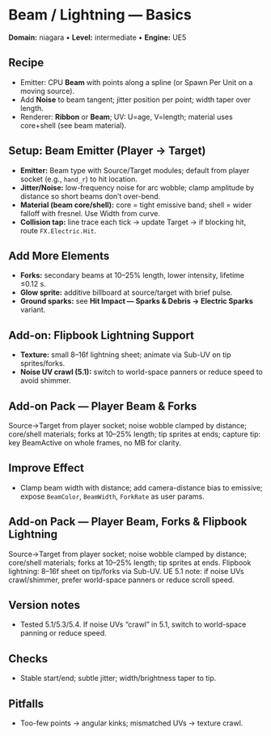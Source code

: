 # Beam / Lightning — Basics
**Domain:** niagara • **Level:** intermediate • **Engine:** UE5
## Recipe
- Emitter: CPU **Beam** with points along a spline (or Spawn Per Unit on a moving source).
- Add **Noise** to beam tangent; jitter position per point; width taper over length.
- Renderer: **Ribbon** or **Beam**; UV: U=age, V=length; material uses core+shell (see beam material).
## Setup: Beam Emitter (Player → Target)
- **Emitter:** Beam type with Source/Target modules; default from player socket (e.g., `hand_r`) to hit location.
- **Jitter/Noise:** low-frequency noise for arc wobble; clamp amplitude by distance so short beams don’t over-bend.
- **Material (beam core/shell):** core = tight emissive band; shell = wider falloff with fresnel. Use Width from curve.
- **Collision tap:** line trace each tick → update Target → if blocking hit, route `FX.Electric.Hit`.
## Add More Elements
- **Forks:** secondary beams at 10–25% length, lower intensity, lifetime ≤0.12 s.
- **Glow sprite:** additive billboard at source/target with brief pulse.
- **Ground sparks:** see **Hit Impact — Sparks & Debris → Electric Sparks** variant.
## Add-on: Flipbook Lightning Support
- **Texture:** small 8–16f lightning sheet; animate via Sub-UV on tip sprites/forks.
- **Noise UV crawl (5.1):** switch to world-space panners or reduce speed to avoid shimmer.
## Add-on Pack — Player Beam & Forks
Source→Target from player socket; noise wobble clamped by distance; core/shell materials; forks at 10–25% length; tip sprites at ends; capture tip: key BeamActive on whole frames, no MB for clarity.
## Improve Effect
- Clamp beam width with distance; add camera-distance bias to emissive; expose `BeamColor`, `BeamWidth`, `ForkRate` as user params.
## Add-on Pack — Player Beam, Forks & Flipbook Lightning
Source→Target from player socket; noise wobble clamped by distance; core/shell materials; forks at 10–25% length; tip sprites at ends.
Flipbook lightning: 8–16f sheet on tip/forks via Sub-UV.
UE 5.1 note: if noise UVs crawl/shimmer, prefer world-space panners or reduce scroll speed.
## Version notes
- Tested 5.1/5.3/5.4. If noise UVs “crawl” in 5.1, switch to world-space panning or reduce speed.
## Checks
- Stable start/end; subtle jitter; width/brightness taper to tip.
## Pitfalls
- Too-few points → angular kinks; mismatched UVs → texture crawl.
